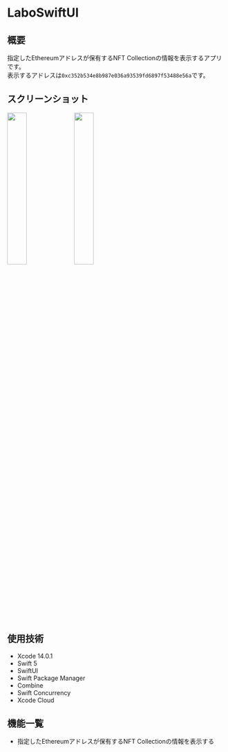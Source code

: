 #  LaboSwiftUI

## 概要

指定したEthereumアドレスが保有するNFT Collectionの情報を表示するアプリです。  
表示するアドレスは```0xc352b534e8b987e036a93539fd6897f53488e56a```です。  

## スクリーンショット

<p>
<img src="https://user-images.githubusercontent.com/592846/194732475-fd8bc6a8-74a2-4d3a-bba1-6dbfd0d171d9.png" width="30%" />
<img src="https://user-images.githubusercontent.com/592846/194732477-a6d58fc9-c1f1-41af-9a08-55a0e4bde2bb.png" width="30%" />
</p>

## 使用技術

- Xcode 14.0.1
- Swift 5
- SwiftUI
- Swift Package Manager
- Combine
- Swift Concurrency
- Xcode Cloud

## 機能一覧

- 指定したEthereumアドレスが保有するNFT Collectionの情報を表示する
